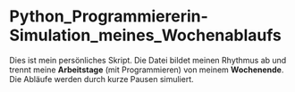 # Python_Programmiererin-Simulation_meines_Wochenablaufs
Dies ist mein persönliches Skript. Die Datei bildet meinen Rhythmus ab und trennt meine **Arbeitstage** (mit Programmieren) von meinem **Wochenende**. Die Abläufe werden durch kurze Pausen simuliert.
